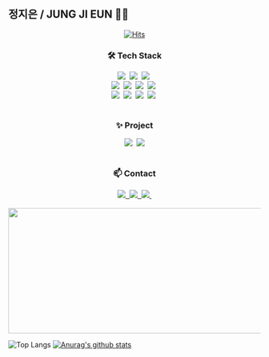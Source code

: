 ## 정지은 / JUNG JI EUN 🙋‍♀️

<p align="center">
  <a href="https://hits.seeyoufarm.com">
    <img src="https://hits.seeyoufarm.com/api/count/incr/badge.svg?url=https%3A%2F%2Fgithub.com%2Fzlrl0&count_bg=%23FEF7D8&title_bg=%23FFDEDE&icon=&icon_color=%23FFFFFF&title=hits&edge_flat=false" alt="Hits">
  </a>
</p>

<h3 align="center">🛠 Tech Stack</h3>

<div align="center">
  <img src="https://img.shields.io/badge/python-3670A0?style=for-the-badge&logo=python&logoColor=ffdd54" />&nbsp
  <img src="https://img.shields.io/badge/PyCharm-239120?style=for-the-badge&logo=PyCharm&logoColor=white" />&nbsp
  <img src="https://img.shields.io/badge/c++-%2300599C.svg?style=for-the-badge&logo=c%2B%2B&logoColor=white" />&nbsp
</div>

<div align="center">
  <img src="https://img.shields.io/badge/html5-E34F26.svg?style=for-the-badge&logo=html5&logoColor=white" />&nbsp
  <img src="https://img.shields.io/badge/javascript-F7DF1E.svg?style=for-the-badge&logo=javascript&logoColor=20232a" />&nbsp
  <img src="https://img.shields.io/badge/css3-1572B6.svg?style=for-the-badge&logo=css3&logoColor=white" />&nbsp
  <img src="https://img.shields.io/badge/figma-F24E1E.svg?style=for-the-badge&logo=figma&logoColor=white" />&nbsp
</div>

<div align="center">
  <img src="https://img.shields.io/badge/R-90d5eb?style=for-the-badge&logo=r&logoColor=white" />&nbsp
  <img src="https://img.shields.io/badge/unity-%23000000.svg?style=for-the-badge&logo=unity&logoColor=white" />&nbsp
  <img src="https://img.shields.io/badge/Google%20Colab-F9AB00?style=for-the-badge&logo=Google%20Colab&logoColor=white" />&nbsp
  <img src="https://img.shields.io/badge/GitHub-181717?style=for-the-badge&logo=GitHub&logoColor=white" />&nbsp
</div>

<br>

<h3 align="center">✨ Project</h3>
<div align="center">
  <img src="https://img.shields.io/badge/python-3670A0?style=for-the-badge&logo=python&logoColor=ffdd54" />&nbsp
  <img src="https://img.shields.io/badge/c++-%2300599C.svg?style=for-the-badge&logo=c%2B%2B&logoColor=white"/>
</div>

<br> 

<h3 align="center">📫 Contact</h3>
<div align="center">
  <a href="https://www.instagram.com/hi180102/">
    <img 
      src="https://img.shields.io/badge/instagram-E4405F?style=for-the-badge&logo=instagram&logoColor=white" />&nbsp
  </a>
  <a href="mailto:jungjieun2002@gmail.com">
    <img
      src="https://img.shields.io/badge/Gmail-D14836?style=for-the-badge&logo=gmail&logoColor=white" />&nbsp
  </a>
  <a href="mailto:skywtj@cau.ac.kr">
    <img
      src="https://img.shields.io/badge/CAU-0078D4?style=for-the-badge&logo=minutemailer&logoColor=white" />&nbsp
  </a>
</div>

<br>

<a href="https://github.com/devxb/gitanimals">
  <img src="https://render.gitanimals.org/farms/{zlrl0}" width="1000" height="250"/>
</a>




![Top Langs](https://github-readme-stats.vercel.app/api/top-langs/?username=zlrl0&layout=compact)
[![Anurag's github stats](https://github-readme-stats.vercel.app/api?username=zlrl0)](https://github.com/anuraghazra/github-readme-stats)

<!--
**zlrl0/zlrl0** is a ✨ _special_ ✨ repository because its `README.md` (this file) appears on your GitHub profile.

Here are some ideas to get you started:

- 🔭 I’m currently working on ...
- 🌱 I’m currently learning ...
- 👯 I’m looking to collaborate on ...
- 🤔 I’m looking for help with ...
- 💬 Ask me about ...
- 📫 How to reach me: ...
- 😄 Pronouns: ...
- ⚡ Fun fact: ...
-->
